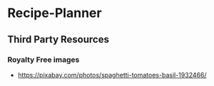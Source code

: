 # Recipe-Planner

## Third Party Resources

### Royalty Free images

* https://pixabay.com/photos/spaghetti-tomatoes-basil-1932466/

